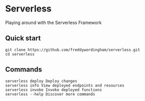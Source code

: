 # Serverless

Playing around with the Serverless Framework

## Quick start

```shell
git clone https://github.com/freddywordingham/serverless.git
cd serverless
```

## Commands

```shell
serverless deploy Deploy changes
serverless info View deployed endpoints and resources
serverless invoke Invoke deployed functions
serverless --help Discover more commands
```
